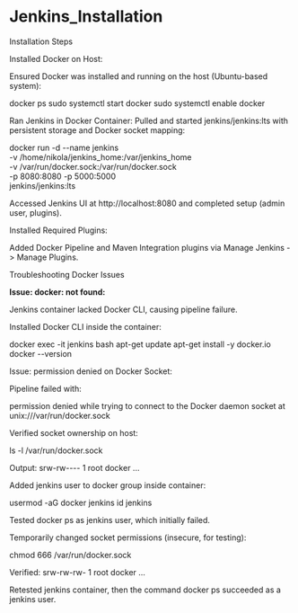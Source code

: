 # Jenkins_Installation

Installation Steps

Installed Docker on Host:

Ensured Docker was installed and running on the host (Ubuntu-based system):

docker ps
sudo systemctl start docker
sudo systemctl enable docker


Ran Jenkins in Docker Container:
Pulled and started jenkins/jenkins:lts with persistent storage and Docker socket mapping:

docker run -d --name jenkins \
  -v /home/nikola/jenkins_home:/var/jenkins_home \
  -v /var/run/docker.sock:/var/run/docker.sock \
  -p 8080:8080 -p 5000:5000 \
  jenkins/jenkins:lts


Accessed Jenkins UI at http://localhost:8080 and completed setup (admin user, plugins).



Installed Required Plugins:


Added Docker Pipeline and Maven Integration plugins via Manage Jenkins -> Manage Plugins.

Troubleshooting Docker Issues

**Issue: docker: not found:**

Jenkins container lacked Docker CLI, causing pipeline failure.

Installed Docker CLI inside the container:

docker exec -it jenkins bash
apt-get update
apt-get install -y docker.io
docker --version

Issue: permission denied on Docker Socket:

Pipeline failed with:

permission denied while trying to connect to the Docker daemon socket at unix:///var/run/docker.sock

Verified socket ownership on host:

ls -l /var/run/docker.sock

Output: srw-rw---- 1 root docker ...


Added jenkins user to docker group inside container:

usermod -aG docker jenkins
id jenkins



Tested docker ps as jenkins user, which initially failed.



Temporarily changed socket permissions (insecure, for testing):

chmod 666 /var/run/docker.sock

Verified: srw-rw-rw- 1 root docker ...



Retested jenkins container, then the command docker ps succeeded as a jenkins user. 
